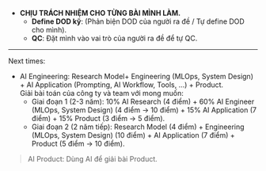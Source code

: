 
- **CHỊU TRÁCH NHIỆM CHO TỪNG BÀI MÌNH LÀM.**
  - **Define DOD kỹ**: (Phản biện DOD của người ra đề / Tự define DOD cho mình).
  - **QC**: Đặt mình vào vai trò của người ra đề để tự QC.
---
Next times: 
- AI Engineering: Research Model+ Engineering (MLOps, System Design) + AI Application (Prompting, AI Workflow, Tools, ...) + Product.   
Giải bài toán của công ty và team với mong muốn:
	- Giai đoạn 1 (2-3 năm): 10% AI Research (4 điểm) + 60% AI Engineer (MLOps, System Design) (4 điểm -> 10 điểm) + 15% AI Application (7 điểm) + 15% Product (3 điểm -> 5 điểm).  
	- Giai đoạn 2 (2 năm tiếp): Research Model (4 điểm) + Engineering (MLOps, System Design) (10 điểm) + AI Application (7 điểm) + Product (5 điểm -> 10 điểm). 



> AI Product: Dùng AI để giải bài Product. 

